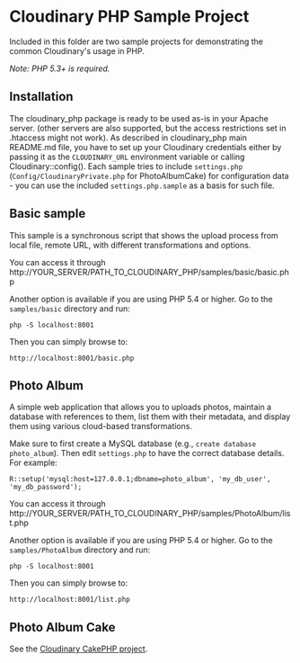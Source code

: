 Cloudinary PHP Sample Project
=============================

Included in this folder are two sample projects for demonstrating the common Cloudinary's usage in PHP.

*Note: PHP 5.3+ is required.*

## Installation

The cloudinary\_php package is ready to be used as-is in your Apache server. (other servers are also supported, but the access restrictions set in .htaccess might not work).
As described in cloudinary\_php main README.md file, you have to set up your Cloudinary credentials either by passing it as the `CLOUDINARY_URL` environment variable or calling Cloudinary::config().
Each sample tries to include `settings.php` (`Config/CloudinaryPrivate.php` for PhotoAlbumCake) for configuration data - you can use the included `settings.php.sample` as a basis for such file.

## Basic sample

This sample is a synchronous script that shows the upload process from local file, remote URL, with different transformations and options.

You can access it through http://YOUR\_SERVER/PATH\_TO\_CLOUDINARY\_PHP/samples/basic/basic.php

Another option is available if you are using PHP 5.4 or higher. Go to the `samples/basic` directory and run:

    php -S localhost:8001

Then you can simply browse to:

	http://localhost:8001/basic.php


## Photo Album

A simple web application that allows you to uploads photos, maintain a database with references to them, list them with their metadata, and display them using various cloud-based transformations.

Make sure to first create a MySQL database (e.g., `create database photo_album`). Then edit `settings.php` to have the correct database details. For example:

    R::setup('mysql:host=127.0.0.1;dbname=photo_album', 'my_db_user', 'my_db_password');

You can access it through http://YOUR\_SERVER/PATH\_TO\_CLOUDINARY\_PHP/samples/PhotoAlbum/list.php

Another option is available if you are using PHP 5.4 or higher. Go to the `samples/PhotoAlbum` directory and run:

    php -S localhost:8001

Then you can simply browse to:

	http://localhost:8001/list.php

## Photo Album Cake

See the [Cloudinary CakePHP project](https://github.com/cloudinary/cloudinary_cake_php/tree/master/samples).
